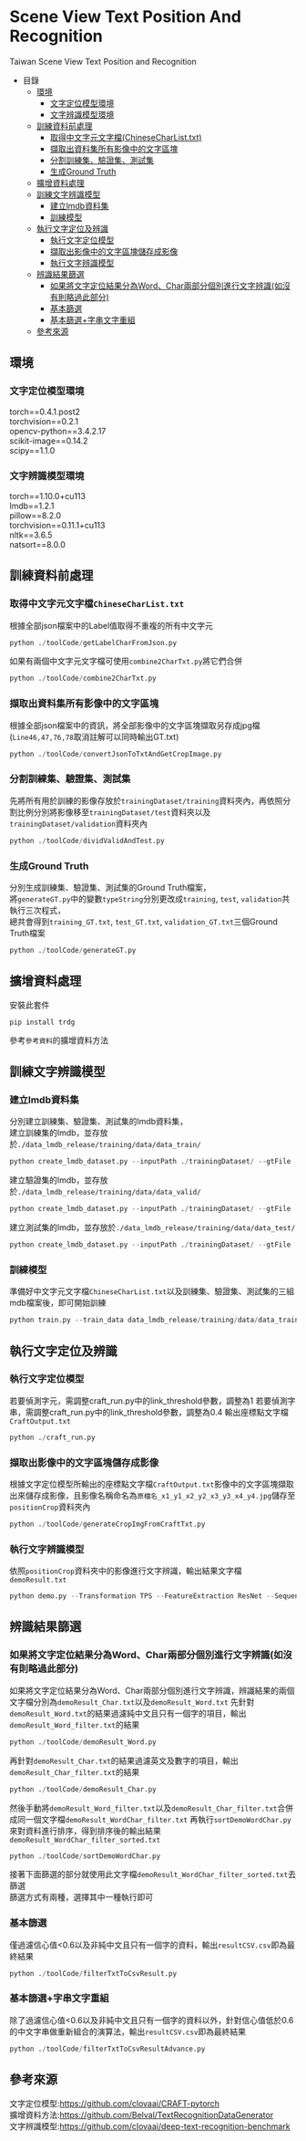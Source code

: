 # Scene View Text Position And Recognition
Taiwan Scene View Text Position and Recognition

* 目錄
  * [環境](https://github.com/sarah862024/SceneViewTextPositionAndRecognition/blob/main/README.md#%E7%92%B0%E5%A2%83 "link")
    * [文字定位模型環境](https://github.com/sarah862024/SceneViewTextPositionAndRecognition/blob/main/README.md#%E6%96%87%E5%AD%97%E5%AE%9A%E4%BD%8D%E6%A8%A1%E5%9E%8B%E7%92%B0%E5%A2%83 "link")
    * [文字辨識模型環境](https://github.com/sarah862024/SceneViewTextPositionAndRecognition/blob/main/README.md#%E6%96%87%E5%AD%97%E8%BE%A8%E8%AD%98%E6%A8%A1%E5%9E%8B%E7%92%B0%E5%A2%83 "link")
  * [訓練資料前處理](https://github.com/sarah862024/SceneViewTextPositionAndRecognition#%E8%A8%93%E7%B7%B4%E8%B3%87%E6%96%99%E5%89%8D%E8%99%95%E7%90%86 "link")
    * [取得中文字元文字檔(ChineseCharList.txt)](https://github.com/sarah862024/SceneViewTextPositionAndRecognition#%E5%8F%96%E5%BE%97%E4%B8%AD%E6%96%87%E5%AD%97%E5%85%83%E6%96%87%E5%AD%97%E6%AA%94chinesecharlisttxt "link")
    * [擷取出資料集所有影像中的文字區塊](https://github.com/sarah862024/SceneViewTextPositionAndRecognition#%E6%93%B7%E5%8F%96%E5%87%BA%E8%B3%87%E6%96%99%E9%9B%86%E6%89%80%E6%9C%89%E5%BD%B1%E5%83%8F%E4%B8%AD%E7%9A%84%E6%96%87%E5%AD%97%E5%8D%80%E5%A1%8A "link")
    * [分割訓練集、驗證集、測試集](https://github.com/sarah862024/SceneViewTextPositionAndRecognition#%E5%88%86%E5%89%B2%E8%A8%93%E7%B7%B4%E9%9B%86%E9%A9%97%E8%AD%89%E9%9B%86%E6%B8%AC%E8%A9%A6%E9%9B%86 "link")
    * [生成Ground Truth](https://github.com/sarah862024/SceneViewTextPositionAndRecognition#%E7%94%9F%E6%88%90ground-truth "link")
  * [擴增資料處理](https://github.com/sarah862024/SceneViewTextPositionAndRecognition#%E6%93%B4%E5%A2%9E%E8%B3%87%E6%96%99%E8%99%95%E7%90%86 "link")
  * [訓練文字辨識模型](https://github.com/sarah862024/SceneViewTextPositionAndRecognition#%E8%A8%93%E7%B7%B4%E6%96%87%E5%AD%97%E8%BE%A8%E8%AD%98%E6%A8%A1%E5%9E%8B "link")
    * [建立lmdb資料集](https://github.com/sarah862024/SceneViewTextPositionAndRecognition#%E5%BB%BA%E7%AB%8Blmdb%E8%B3%87%E6%96%99%E9%9B%86 "link")
    * [訓練模型](https://github.com/sarah862024/SceneViewTextPositionAndRecognition#%E8%A8%93%E7%B7%B4%E6%A8%A1%E5%9E%8B "link")
  * [執行文字定位及辨識](https://github.com/sarah862024/SceneViewTextPositionAndRecognition#%E5%9F%B7%E8%A1%8C%E6%96%87%E5%AD%97%E5%AE%9A%E4%BD%8D%E5%8F%8A%E8%BE%A8%E8%AD%98 "link")
    * [執行文字定位模型](https://github.com/sarah862024/SceneViewTextPositionAndRecognition#%E5%9F%B7%E8%A1%8C%E6%96%87%E5%AD%97%E5%AE%9A%E4%BD%8D%E6%A8%A1%E5%9E%8B "link")
    * [擷取出影像中的文字區塊儲存成影像](https://github.com/sarah862024/SceneViewTextPositionAndRecognition#%E6%93%B7%E5%8F%96%E5%87%BA%E5%BD%B1%E5%83%8F%E4%B8%AD%E7%9A%84%E6%96%87%E5%AD%97%E5%8D%80%E5%A1%8A%E5%84%B2%E5%AD%98%E6%88%90%E5%BD%B1%E5%83%8F "link")
    * [執行文字辨識模型](https://github.com/sarah862024/SceneViewTextPositionAndRecognition#%E5%9F%B7%E8%A1%8C%E6%96%87%E5%AD%97%E8%BE%A8%E8%AD%98%E6%A8%A1%E5%9E%8B "link")
  * [辨識結果篩選](https://github.com/sarah862024/SceneViewTextPositionAndRecognition#%E8%BE%A8%E8%AD%98%E7%B5%90%E6%9E%9C%E7%AF%A9%E9%81%B8 "link")
    * [如果將文字定位結果分為Word、Char兩部分個別進行文字辨識(如沒有則略過此部分)](https://github.com/sarah862024/SceneViewTextPositionAndRecognition#%E5%A6%82%E6%9E%9C%E5%B0%87%E6%96%87%E5%AD%97%E5%AE%9A%E4%BD%8D%E7%B5%90%E6%9E%9C%E5%88%86%E7%82%BAwordchar%E5%85%A9%E9%83%A8%E5%88%86%E5%80%8B%E5%88%A5%E9%80%B2%E8%A1%8C%E6%96%87%E5%AD%97%E8%BE%A8%E8%AD%98%E5%A6%82%E6%B2%92%E6%9C%89%E5%89%87%E7%95%A5%E9%81%8E%E6%AD%A4%E9%83%A8%E5%88%86 "link")
    * [基本篩選](https://github.com/sarah862024/SceneViewTextPositionAndRecognition#%E5%9F%BA%E6%9C%AC%E7%AF%A9%E9%81%B8 "link")
    * [基本篩選+字串文字重組](https://github.com/sarah862024/SceneViewTextPositionAndRecognition#%E5%9F%BA%E6%9C%AC%E7%AF%A9%E9%81%B8%E5%AD%97%E4%B8%B2%E6%96%87%E5%AD%97%E9%87%8D%E7%B5%84 "link")
  * [參考來源](https://github.com/sarah862024/SceneViewTextPositionAndRecognition#%E5%8F%83%E8%80%83%E4%BE%86%E6%BA%90 "link")
## 環境
### 文字定位模型環境
torch==0.4.1.post2  
torchvision==0.2.1  
opencv-python==3.4.2.17  
scikit-image==0.14.2  
scipy==1.1.0  
### 文字辨識模型環境
torch==1.10.0+cu113  
lmdb==1.2.1  
pillow==8.2.0  
torchvision==0.11.1+cu113  
nltk==3.6.5  
natsort==8.0.0  
## 訓練資料前處理
### 取得中文字元文字檔`ChineseCharList.txt`  
根據全部json檔案中的Label值取得不重複的所有中文字元  
```python
python ./toolCode/getLabelCharFromJson.py
```
如果有兩個中文字元文字檔可使用`combine2CharTxt.py`將它們合併
```python
python ./toolCode/combine2CharTxt.py
```
### 擷取出資料集所有影像中的文字區塊
根據全部json檔案中的資訊，將全部影像中的文字區塊擷取另存成jpg檔(`Line46,47,76,78`取消註解可以同時輸出GT.txt)
```python
python ./toolCode/convertJsonToTxtAndGetCropImage.py
```
### 分割訓練集、驗證集、測試集
先將所有用於訓練的影像存放於`trainingDataset/training`資料夾內，再依照分割比例分別將影像移至`trainingDataset/test`資料夾以及`trainingDataset/validation`資料夾內
```python
python ./toolCode/dividValidAndTest.py
```
### 生成Ground Truth
分別生成訓練集、驗證集、測試集的Ground Truth檔案，  
將`generateGT.py`中的變數`typeString`分別更改成`training`, `test`, `validation`共執行三次程式，  
總共會得到`training_GT.txt`, `test_GT.txt`, `validation_GT.txt`三個Ground Truth檔案
```python
python ./toolCode/generateGT.py
```
## 擴增資料處理
安裝此套件  
```
pip install trdg
```
參考`參考資料`的擴增資料方法
## 訓練文字辨識模型
### 建立lmdb資料集
分別建立訓練集、驗證集、測試集的lmdb資料集，  
建立訓練集的lmdb，並存放於`./data_lmdb_release/training/data/data_train/`
```python
python create_lmdb_dataset.py --inputPath ./trainingDataset/ --gtFile ./trainingDataset/training_GT.txt --outputPath ./data_lmdb_release/training/data/data_train/
```
建立驗證集的lmdb，並存放於`./data_lmdb_release/training/data/data_valid/`
```python
python create_lmdb_dataset.py --inputPath ./trainingDataset/ --gtFile ./trainingDataset/validation_GT.txt --outputPath ./data_lmdb_release/training/data/data_valid/
```
建立測試集的lmdb，並存放於`./data_lmdb_release/training/data/data_test/`
```python
python create_lmdb_dataset.py --inputPath ./trainingDataset/ --gtFile ./trainingDataset/test_GT.txt --outputPath ./data_lmdb_release/training/data/data_test/
```
### 訓練模型
準備好中文字元文字檔`ChineseCharList.txt`以及訓練集、驗證集、測試集的三組mdb檔案後，即可開始訓練
```python
python train.py --train_data data_lmdb_release/training/data/data_train --valid_data data_lmdb_release/training/data/data_valid --Transformation TPS --FeatureExtraction ResNet --SequenceModeling BiLSTM --Prediction Attn --data_filtering_off
```
## 執行文字定位及辨識
### 執行文字定位模型
若要偵測字元，需調整craft_run.py中的link_threshold參數，調整為1
若要偵測字串，需調整craft_run.py中的link_threshold參數，調整為0.4
輸出座標點文字檔`CraftOutput.txt`
```python
python ./craft_run.py
```
### 擷取出影像中的文字區塊儲存成影像
根據文字定位模型所輸出的座標點文字檔`CraftOutput.txt`影像中的文字區塊擷取出來儲存成影像，且影像名稱命名為`原檔名_x1_y1_x2_y2_x3_y3_x4_y4.jpg`儲存至`positionCrop`資料夾內
```python
python ./toolCode/generateCropImgFromCraftTxt.py
```
### 執行文字辨識模型
依照`positionCrop`資料夾中的影像進行文字辨識，輸出結果文字檔`demoResult.txt`
```python
python demo.py --Transformation TPS --FeatureExtraction ResNet --SequenceModeling BiLSTM --Prediction Attn --image_folder ./positionCrop --saved_model ./saved_models/TPS-ResNet-BiLSTM-Attn-Seed1111/best_accuracy.pth
```
## 辨識結果篩選
### 如果將文字定位結果分為Word、Char兩部分個別進行文字辨識(如沒有則略過此部分)
如果將文字定位結果分為Word、Char兩部分個別進行文字辨識，辨識結果的兩個文字檔分別為`demoResult_Char.txt`以及`demoResult_Word.txt`
先針對`demoResult_Word.txt`的結果過濾純中文且只有一個字的項目，輸出`demoResult_Word_filter.txt`的結果
```python
python ./toolCode/demoResult_Word.py
```
再針對`demoResult_Char.txt`的結果過濾英文及數字的項目，輸出`demoResult_Char_filter.txt`的結果
```python
python ./toolCode/demoResult_Char.py
```
然後手動將`demoResult_Word_filter.txt`以及`demoResult_Char_filter.txt`合併成同一個文字檔`demoResult_WordChar_filter.txt`
再執行`sortDemoWordChar.py`來對資料進行排序，得到排序後的輸出結果`demoResult_WordChar_filter_sorted.txt`
```python
python ./toolCode/sortDemoWordChar.py
```
接著下面篩選的部分就使用此文字檔`demoResult_WordChar_filter_sorted.txt`去篩選  
篩選方式有兩種，選擇其中一種執行即可
### 基本篩選
僅過濾信心值<0.6以及非純中文且只有一個字的資料，輸出`resultCSV.csv`即為最終結果
```python
python ./toolCode/filterTxtToCsvResult.py
```
### 基本篩選+字串文字重組
除了過濾信心值<0.6以及非純中文且只有一個字的資料以外，針對信心值低於0.6的中文字串做重新組合的演算法，輸出`resultCSV.csv`即為最終結果
```python
python ./toolCode/filterTxtToCsvResultAdvance.py
```
## 參考來源
文字定位模型:https://github.com/clovaai/CRAFT-pytorch  
擴增資料方法:https://github.com/Belval/TextRecognitionDataGenerator  
文字辨識模型:https://github.com/clovaai/deep-text-recognition-benchmark
